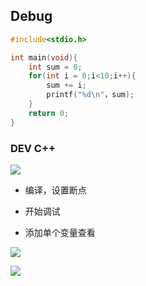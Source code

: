<!--
 * @Description: 
 * @Version: 1.0
 * @Author: DaLao
 * @Email: dalao_li@163.com
 * @Date: 2021-02-22 23:16:23
 * @LastEditors: DaLao
 * @LastEditTime: 2022-01-13 10:55:05
-->

## Debug

```c
#include<stdio.h>

int main(void){
	int sum = 0;
	for(int i = 0;i<10;i++){
		sum += i;
		printf("%d\n"，sum);
	}
	return 0;
} 
```

### DEV C++

![](https://cdn.hurra.ltd/img/20210222232125.png)

- 编译，设置断点

- 开始调试

- 添加单个变量查看

![](https://cdn.hurra.ltd/img/20210222232252.png)


![](https://cdn.hurra.ltd/img/20210222232340.png)
